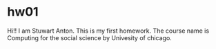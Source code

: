 # hw01

Hi!! I am Stuwart Anton.
This is my first homework.
The course name is Computing for the social science by Univesity of chicago.